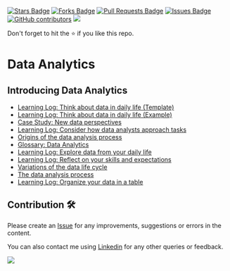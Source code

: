<a href="https://github.com/drshahizan/data-analytics/stargazers"><img src="https://img.shields.io/github/stars/drshahizan/data-analytics" alt="Stars Badge"/></a>
<a href="https://github.com/drshahizan/data-analytics/network/members"><img src="https://img.shields.io/github/forks/drshahizan/data-analytics" alt="Forks Badge"/></a>
<a href="https://github.com/drshahizan/data-analytics/pulls"><img src="https://img.shields.io/github/issues-pr/drshahizan/data-analytics" alt="Pull Requests Badge"/></a>
<a href="https://github.com/drshahizan/data-analytics/issues"><img src="https://img.shields.io/github/issues/drshahizan/data-analytics" alt="Issues Badge"/></a>
<a href="https://github.com/drshahizan/data-analytics/graphs/contributors"><img alt="GitHub contributors" src="https://img.shields.io/github/contributors/drshahizan/data-analytics?color=2b9348"></a>
![](https://visitor-badge.glitch.me/badge?page_id=drshahizan/data-analytics)

Don't forget to hit the :star: if you like this repo.

# Data Analytics

## Introducing Data Analytics
- [Learning Log: Think about data in daily life (Template)](https://github.com/drshahizan/data-analytics/blob/main/materials/Think-about-data-in-daily-life.docx)
- [Learning Log: Think about data in daily life (Example)](https://github.com/drshahizan/data-analytics/blob/main/materials/ExampleThink-about-data-in-daily-life.pdf)
- [Case Study: New data perspectives](https://github.com/drshahizan/data-analytics/blob/main/materials/case-study1.md)
- [Learning Log: Consider how data analysts approach tasks](https://github.com/drshahizan/data-analytics/blob/main/materials/Learning-Log-Template_-Consider-how-data-analysts-approach-tasks.docx)
- [Origins of the data analysis process](https://github.com/drshahizan/data-analytics/blob/main/materials/origin-data-analysis.md)
- [Glossary: Data Analytics](https://github.com/drshahizan/data-analytics/blob/main/materials/glossary.md)
- [Learning Log: Explore data from your daily life](https://github.com/drshahizan/data-analytics/blob/main/materials/Learning-Log-Template_-Explore-data-from-your-daily-life.docx)
- [Learning Log: Reflect on your skills and expectations](https://github.com/drshahizan/data-analytics/blob/main/materials/Learning-Log-Template_-Reflect-on-your-skills-and-expectations.docx)
- [Variations of the data life cycle](https://github.com/drshahizan/data-analytics/blob/main/materials/variation-dlc.md)
- [The data analysis process](https://github.com/drshahizan/data-analytics/blob/main/materials/The-data-analysis-process.pdf)
- [Learning Log: Organize your data in a table]()
## Contribution 🛠️
Please create an [Issue](https://github.com/drshahizan/data-analytics/issues) for any improvements, suggestions or errors in the content.

You can also contact me using [Linkedin](https://www.linkedin.com/in/drshahizan/) for any other queries or feedback.

![](https://visitor-badge.glitch.me/badge?page_id=drshahizan)

